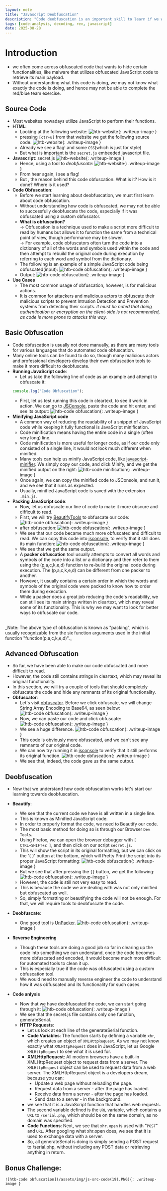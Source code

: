 ```yaml
---
layout: note
title: "Javascript Deobfuscation"
description: "Code deobfuscation is an important skill to learn if we want to be skilled in code analysis and reverse engineering."
tags: [code-analysis, decoding, rev, javascript]
date: 2025-08-28
---
```


# Introduction
- we often come across obfuscated code that wants to hide certain functionalities, like malware that utilizes obfuscated JavaScript code to retrieve its main payload. 
-  Without understanding what this code is doing, we may not know what exactly the code is doing, and hence may not be able to complete the red/blue team exercise.

## Source Code
- Most websites nowadays utilize JavaScript to perform their functions. 
- **HTML**:
    - Looking at the following website:
    ![htb-website](/assets/img/js-src-code.PNG){: .writeup-image }
    - pressing `[ctr+u]` from that website we get the following source code.
    ![htb-website](/assets/img/js-src-code(1).PNG){: .writeup-image }
    - Already we see a flag! and some `CSS`(which is just for style)
    - But what is important is the `secret.js` embeeded javascript file.
- **Javascript**: secret.js
    ![htb-website](/assets/img/js-src-code(2).PNG){: .writeup-image }
    - Hence, using a tool to *deobfuscate*:
    ![htb-website](/assets/img/js-src-code(3).PNG){: .writeup-image }
    - From hear again, i see a flag!
    - But , the reason behind this code obfuscation. What is it? How is it done? Where is it used?
- **Code Obfuscation**:
    - Before we start learning about deobfuscation, we must first learn about code obfuscation.
    - Without understanding how code is obfuscated, we may not be able to successfully deobfuscate the code, especially if it was obfuscated using a custom obfuscator.
    - **What is obfuscation?** <br>
    -> Obfuscation is a technique used to make a script more difficult to read by humans but allows it to function the same from a technical point of view, though performance may be slower.<br>
    -> For example, code obfuscators often turn the code into a dictionary of all of the words and symbols used within the code and then attempt to rebuild the original code during execution by referring to each word and symbol from the dictionary. 
    - The following is an example of a simple JavaScript code being obfuscated(input):
    ![htb-code obfuscation](/assets/img/js-src-code(4).PNG){: .writeup-image }
    - Output:
    ![htb-code obfuscation](/assets/img/js-src-code(5).PNG){: .writeup-image }
- **Use Cases**
    - The most common usage of obfuscation, however, is for malicious actions.
    - It is common for attackers and malicious actors to obfuscate their malicious scripts to prevent Intrusion Detection and Prevention systems from detecting their scripts. 
_It must be noted that doing authentication or encryption on the client-side is not recommended, as code is more prone to attacks this way._

## Basic Obfuscation
- Code obfuscation is usually not done manually, as there are many tools for various languages that do automated code obfuscation. 
- Many online tools can be found to do so, though many malicious actors and professional developers develop their own obfuscation tools to make it more difficult to deobfuscate.
- **Running JavaScript code**:
    - Let us take the following line of code as an example and attempt to obfuscate it:
    ```javascript
    console.log("Code Obfuscation");
    ```
    - First, let us test running this code in cleartext, to see it work in action. We can go to <a href="https://jsconsole.com/" target="_blank">JSConsole</a>, paste the code and hit enter, and see its output:
    ![htb-code obfuscation](/assets/img/js-src-code(6).PNG){: .writeup-image }
- **Minifying JavaScript code**
    - A common way of reducing the readability of a snippet of JavaScript code while keeping it fully functional is JavaScript minification.
    - Code minification means having the entire code in a single (often very long) line.
    - Code minification is more useful for longer code, as if our code only consisted of a single line, it would not look much different when minified.
    - Many tools can help us minify JavaScript code, like <a href="https://www.toptal.com/developers/javascript-minifier" target="_blank">javascript-minifier</a>. We simply copy our code, and click Minify, and we get the minified output on the right:
    ![htb-code minification](/assets/img/js-src-code(7).PNG){: .writeup-image }
    - Once again, we can copy the minified code to JSConsole, and run it, and we see that it runs as expected.
    -  Usually, minified JavaScript code is saved with the extension `.min.js`.
- **Packing JavaScript code**:
    - Now, let us obfuscate our line of code to make it more obscure and difficult to read.
    - First, we will try <a href="https://beautifytools.com/javascript-obfuscator.php" target="_blank">BeautifyTools</a> to obfuscate our code:
    ![htb-code obfuscation](/assets/img/js-src-code(8).PNG){: .writeup-image }
    - after obfuscation:
    ![htb-code obfuscation](/assets/img/js-src-code(9).PNG){: .writeup-image }
    - We see that our code became much more obfuscated and difficult to read. We can copy this code into <a href="https://jsconsole.com" target=_blank>jsconsole</a>, to verify that it still does its main function:
    ![htb-code obfuscation](/assets/img/js-src-code(10).PNG){: .writeup-image }
    - We see that we get the same output.
    - A **packer obfuscation** tool usually attempts to convert all words and symbols of the code into a list or a dictionary and then refer to them using the (p,a,c,k,e,d) function to re-build the original code during execution. The (p,a,c,k,e,d) can be different from one packer to another.
    - However, it usually contains a certain order in which the words and symbols of the original code were packed to know how to order them during execution.
    - While a packer does a great job reducing the code's readability, we can still see its main strings written in cleartext, which may reveal some of its functionality. This is why we may want to look for better ways to obfuscate our code.
<br>
_Note: The above type of obfuscation is known as "packing", which is usually recognizable from the six function arguments used in the initial function "function(p,a,c,k,e,d)"._

## Advanced Obfuscation
- So far, we have been able to make our code obfuscated and more difficult to read.
- However, the code still contains strings in cleartext, which may reveal its original functionality.
- In this section, we will try a couple of tools that should completely obfuscate the code and hide any remnants of its original functionality.
- **Obfuscator**:
    - Let's visit <a href="https://obfuscator.io" target=_blank>obfuscator</a>. Before we click obfuscate, we will change String Array Encoding to Base64, as seen below:
    ![htb-code obfuscation](/assets/img/js-src-code(11).PNG){: .writeup-image }
    - Now, we can paste our code and click obfuscate: 
    ![htb-code obfuscation](/assets/img/js-src-code(12).PNG){: .writeup-image }
    - We see a huge difference.
    ![htb-code obfuscation](/assets/img/js-src-code(13).PNG){: .writeup-image }
    - This code is obviously more obfuscated, and we can't see any remnants of our original code.
    - We can now try running it in <a href="https://jsconsole.com" target=_blank>jsconsole</a> to verify that it still performs its original function.
    ![htb-code obfuscation](/assets/img/js-src-code(14).PNG){: .writeup-image }
    - We see that, indeed, the code gave us the same output.
## Deobfuscation
- Now that we understand how code obfuscation works let's start our learning towards deobfuscation.
- **Beautify**:
    - We see that the current code we have is all written in a single line.
    - This is known as Minified JavaScript code. 
    - In order to properly format the code, we need to Beautify our code. 
    - The most basic method for doing so is through our Browser `Dev Tools`.
    - Using Firefox, we can open the browser debugger with `[ CTRL+SHIFT+Z ]`, and then click on our script `secret.js`. 
    - This will show the script in its original formatting, but we can click on the '{ }' button at the bottom, which will Pretty Print the script into its proper JavaScript formatting: 
    ![htb-code obfuscation](/assets/img/js-src-code(15).PNG){: .writeup-image }
    - But we see that after pressing the `{}` button, we get the following:
    ![htb-code obfuscation](/assets/img/js-src-code(16).PNG){: .writeup-image }
    - However, the code is still not very easy to read.
    - This is because the code we are dealing with was not only minified but obfuscated as well.
    - So, simply formatting or beautifying the code will not be enough. For that, we will require tools to deobfuscate the code.
- **Deobfuscate**:
    - One good tool is <a href="https://matthewfl.com/unPacker.html" target=_blank>UnPacker</a>.
    ![htb-code obfuscation](/assets/img/js-src-code(17).PNG){: .writeup-image }
    
- **Reverse Engineering**
    - Though these tools are doing a good job so far in clearing up the code into something we can understand, once the code becomes more obfuscated and encoded, it would become much more difficult for automated tools to clean it up. 
    - This is especially true if the code was obfuscated using a custom obfuscation tool.
    - We would need to manually reverse engineer the code to understand how it was obfuscated and its functionality for such cases. 
- **Code anlysis**
    - Now that we have deobfuscated the code, we can start going through it:
    ![htb-code obfuscation](/assets/img/js-src-code(18).PNG){: .writeup-image }
    - We see that the secret.js file contains only one function, generateSerial.
    - **HTTP Requests**:
        - Let us look at each line of the generateSerial function.
        - **Code Variables**: The function starts by defining a variable `xhr`, which creates an object of `XMLHttpRequest`. As we may not know exactly what `XMLHttpRequest` does in JavaScript, let us Google `XMLHttpRequest` to see what it is used for.
        - **XMLHttpRequest**: All modern browsers have a built-in XMLHttpRequest object to request data from a server. The `XMLHttpRequest` object can be used to request data from a web server. The XMLHttpRequest object is a developers dream, because you can:
            - Update a web page without reloading the page.
            - Request data from a server - after the page has loaded.
            - Receive data from a server  - after the page has loaded.
            - Send data to a server - in the background.
        - we see that it is a JavaScript function that handles web requests.
        - The second variable defined is the `URL` variable, which contains a `URL` to `/serial.php`, which should be on the same domain, as no domain was specified.
        - **Code Functions**: Next, we see that `xhr.open` is used with "`POST`" and `URL`. After googling what xhr.open does, we see that it is used to exchange data with a server.
        - So, all generateSerial is doing is simply sending a POST request to /serial.php, without including any POST data or retrieving anything in return.


## Bonus Challenge:
    ![htb-code obfuscation](/assets/img/js-src-code(19).PNG){: .writeup-image }






